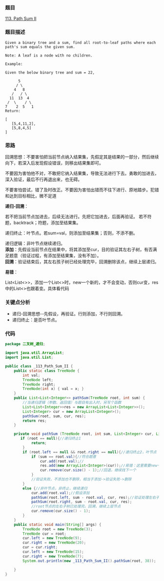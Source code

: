 ### 题目
[113. Path Sum II](https://leetcode.com/problems/path-sum-ii/)
### 题目描述
```
Given a binary tree and a sum, find all root-to-leaf paths where each path's sum equals the given sum.

Note: A leaf is a node with no children.

Example:

Given the below binary tree and sum = 22,

      5
     / \
    4   8
   /   / \
  11  13  4
 /  \    / \
7    2  5   1
Return:

[
   [5,4,11,2],
   [5,8,4,5]
]
```
### 思路
回溯思想：不要害怕把当前节点纳入结果集，先假定其是结果的一部分，然后继续向下，若深入后发现假设错误，则移出结果集即可。

不要因为害怕他不对，不敢把它纳入结果集，导致无法进行下去。勇敢的加进去，深入验证，最后不行再退出来，也无碍。

不要害怕尝试，错了及时改正。不要因为害怕出错而不往下进行、原地踏步。犯错和达到目标相比，微不足道

**递归-回溯**：

若不把当前节点加进去，后续无法进行。先把它加进去，后面再验证。
若不符题，backtrack；符题，添加至结果集。

递归终止：叶节点。若sum=val，则添加至结果集；否则，不添不删。

递归逻辑：非叶节点继续递归。  
**添加**：先假设当前节点在结果中，将其添加至cur，目的验证其左右子树，有否满足题意（验证过程，有添加至结果集，没有不加）。  
**回溯**：验证结束后，其左右孩子树已经处理完毕，回溯删除该点，继续上层递归。

**易错**：

List<List<>>，添加一个List<>时，new一个新的，才不会变动，否则cur变，res中的List<>也跟着变。具体看代码
   
### 关键点分析
* 递归-回溯思想--先假设，再验证。行则添加，不行则回溯。
* 递归终止：是否叶节点。

### 代码
```java
package 二叉树_递归;

import java.util.ArrayList;
import java.util.List;

public class _113_Path_Sum_II {
    public static class TreeNode {
        int val;
        TreeNode left;
        TreeNode right;
        TreeNode(int x) { val = x; }
    }
    public List<List<Integer>> pathSum(TreeNode root, int sum) {
        //当递归逻辑（参数、返回值）与题目有出入时，另写个函数
        List<List<Integer>>res = new ArrayList<List<Integer>>();
        List<Integer> cur = new ArrayList<Integer>();
        pathSum(root, sum, cur, res);
        return res;
    }

    private void pathSum (TreeNode root, int sum, List<Integer> cur, List<List<Integer>> res){
       if (root == null){//递归终止1
            return;
        }
        if (root.left == null && root.right == null){//递归终止2，叶节点
            if (sum == root.val){//符合题意
                cur.add(root.val);//
                res.add(new ArrayList<Integer>(cur));//易错：这里需要new一个新List，否则其添加cur，cur后面要回退，res指向结果也没有了
                cur.remove(cur.size() - 1);//回退，继续找下一个
            }
            //验证失败，不添加也不删除，相当于添加->验证失败->删除
        }
        else {//非叶节点，非终止，继续递归
            cur.add(root.val);//假设添加
            pathSum(root.left, sum - root.val, cur, res);//验证处理左右子树
            pathSum(root.right, sum - root.val, cur, res);
            //root节点的左右子树已处理完。回溯，继续上层节点
            cur.remove(cur.size() - 1);
        }
    }
    public static void main(String[] args) {
        TreeNode root = new TreeNode(3);
        TreeNode cur = root;
        cur.left = new TreeNode(9);
        cur.right = new TreeNode(20);
        cur = cur.right;
        cur.left = new TreeNode(15);
        cur.right = new TreeNode(7);
        System.out.println(new _113_Path_Sum_II().pathSum(root, 38));

    }
}
```